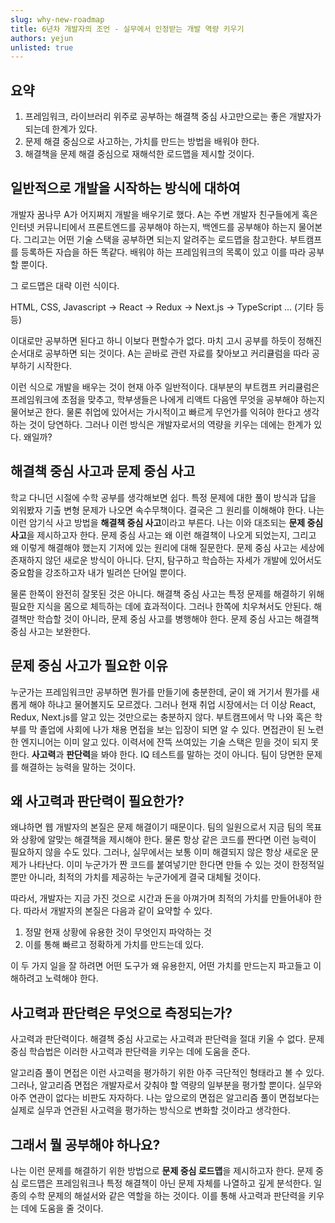 ```yaml
---
slug: why-new-roadmap
title: 6년차 개발자의 조언 - 실무에서 인정받는 개발 역량 키우기
authors: yejun
unlisted: true
---
```


## 요약

1. 프레임워크, 라이브러리 위주로 공부하는 해결책 중심 사고만으로는 좋은 개발자가 되는데 한계가 있다.
2. 문제 해결 중심으로 사고하는, 가치를 만드는 방법을 배워야 한다.
3. 해결책을 문제 해결 중심으로 재해석한 로드맵을 제시할 것이다.

## 일반적으로 개발을 시작하는 방식에 대하여

개발자 꿈나무 A가 어지쩌지 개발을 배우기로 했다. A는 주변 개발자 친구들에게 혹은 인터넷 커뮤니티에서 프론트엔드를 공부해야 하는지, 백엔드를 공부해야 하는지 물어본다. 그리고는 어떤 기술 스택을 공부하면 되는지 알려주는 로드맵을 참고한다. 부트캠프를 등록하든 자습을 하든 똑같다. 배워야 하는 프레임워크의 목록이 있고 이를 따라 공부할 뿐이다.

그 로드맵은 대략 이런 식이다.

HTML, CSS, Javascript -> React -> Redux -> Next.js -> TypeScript ... (기타 등등)

이대로만 공부하면 된다고 하니 이보다 편할수가 없다. 마치 고시 공부를 하듯이 정해진 순서대로 공부하면 되는 것이다. A는 곧바로 관련 자료를 찾아보고 커리큘럼을 따라 공부하기 시작한다.

이런 식으로 개발을 배우는 것이 현재 아주 일반적이다. 대부분의 부트캠프 커리큘럼은 프레임워크에 초점을 맞추고, 학부생들은 나에게 리액트 다음엔 무엇을 공부해야 하는지 물어보곤 한다. 물론 취업에 있어서는 가시적이고 빠르게 무언가를 익혀야 한다고 생각하는 것이 당연하다. 그러나 이런 방식은 개발자로서의 역량을 키우는 데에는 한계가 있다. 왜일까?

## 해결책 중심 사고과 문제 중심 사고

학교 다니던 시절에 수학 공부를 생각해보면 쉽다. 특정 문제에 대한 풀이 방식과 답을 외워봤자 기출 변형 문제가 나오면 속수무책이다. 결국은 그 원리를 이해해야 한다. 나는 이런 암기식 사고 방법을 **해결책 중심 사고**이라고 부른다. 나는 이와 대조되는 **문제 중심 사고**을 제시하고자 한다. 문제 중심 사고는 왜 이런 해결책이 나오게 되었는지, 그리고 왜 이렇게 해결해야 했는지 기저에 있는 원리에 대해 질문한다. 문제 중심 사고는 세상에 존재하지 않던 새로운 방식이 아니다. 단지, 탐구하고 학습하는 자세가 개발에 있어서도 중요함을 강조하고자 내가 빌려쓴 단어일 뿐이다.

물론 한쪽이 완전히 잘못된 것은 아니다. 해결책 중심 사고는 특정 문제를 해결하기 위해 필요한 지식을 몸으로 체득하는 데에 효과적이다. 그러나 한쪽에 치우쳐서도 안된다. 해결책만 학습할 것이 아니라, 문제 중심 사고를 병행해야 한다. 문제 중심 사고는 해결책 중심 사고는 보완한다.

## 문제 중심 사고가 필요한 이유

누군가는 프레임워크만 공부하면 뭔가를 만들기에 충분한데, 굳이 왜 거기서 뭔가를 새롭게 해야 하냐고 물어볼지도 모르겠다. 그러나 현재 취업 시장에서는 더 이상 React, Redux, Next.js를 알고 있는 것만으로는 충분하지 않다. 부트캠프에서 막 나와 혹은 학부를 막 졸업에 사회에 나가 채용 면접을 보는 입장이 되면 알 수 있다. 면접관이 된 노련한 엔지니어는 이미 알고 있다. 이력서에 잔뜩 쓰여있는 기술 스택은 믿을 것이 되지 못한다. **사고력**과 **판단력**을 봐야 한다. IQ 테스트를 말하는 것이 아니다. 팀이 당면한 문제를 해결하는 능력을 말하는 것이다.

## 왜 사고력과 판단력이 필요한가?

왜냐하면 웹 개발자의 본질은 문제 해결이기 때문이다. 팀의 일원으로서 지금 팀의 목표와 상황에 알맞는 해결책을 제시해야 한다. 
물론 항상 같은 코드를 짠다면 이런 능력이 필요하지 않을 수도 있다. 그러나, 실무에서는 보통 이미 해결되지 않은 항상 새로운 문제가 나타난다. 이미 누군가가 짠 코드를 붙여넣기만 한다면 만들 수 있는 것이 한정적일 뿐만 아니라, 최적의 가치를 제공하는 누군가에게 결국 대체될 것이다.

따라서, 개발자는 지금 가진 것으로 시간과 돈을 아껴가며 최적의 가치를 만들어내야 한다. 따라서 개발자의 본질은 다음과 같이 요약할 수 있다.

1. 정말 현재 상황에 유용한 것이 무엇인지 파악하는 것
2. 이를 통해 빠르고 정확하게 가치를 만드는데 있다.

이 두 가지 일을 잘 하려면 어떤 도구가 왜 유용한지, 어떤 가치를 만드는지 파고들고 이해하려고 노력해야 한다.

## 사고력과 판단력은 무엇으로 측정되는가? 

사고력과 판단력이다. 해결책 중심 사고로는 사고력과 판단력을 절대 키울 수 없다. 문제 중심 학습법은 이러한 사고력과 판단력을 키우는 데에 도움을 준다. 

알고리즘 풀이 면접은 이런 사고력을 평가하기 위한 아주 극단적인 형태라고 볼 수 있다. 그러나, 알고리즘 면접은 개발자로서 갖춰야 할 역량의 일부분을 평가할 뿐이다. 실무와 아주 연관이 없다는 비판도 자자하다. 나는 앞으로의 면접은 알고리즘 풀이 면접보다는 실제로 실무과 연관된 사고력을 평가하는 방식으로 변화할 것이라고 생각한다.

## 그래서 뭘 공부해야 하나요?

나는 이런 문제를 해결하기 위한 방법으로 **문제 중심 로드맵**을 제시하고자 한다. 문제 중심 로드맵은 프레임워크나 특정 해결책이 아닌 문제 자체를 나열하고 깊게 분석한다. 일종의 수학 문제의 해설서와 같은 역할을 하는 것이다. 이를 통해 사고력과 판단력을 키우는 데에 도움을 줄 것이다.
